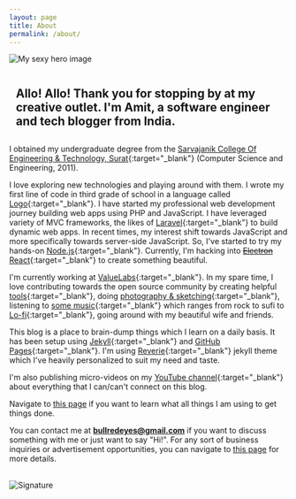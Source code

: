 ```yaml
---
layout: page
title: About
permalink: /about/
---
```


<p class="about-picture-container">
    <img src="/images/profilesnap.JPG" class="about-picture" alt="My sexy hero image">
</p>

<h2 style="text-align: left; padding: 12px;">Allo! Allo! Thank you for stopping by at my creative outlet. I'm Amit, a software engineer and tech blogger from India.</h2>

I obtained my undergraduate degree from the [Sarvajanik College Of Engineering & Technology, Surat](http://scet.ac.in){:target="_blank"} (Computer Science and Engineering, 2011).

I love exploring new technologies and playing around with them. I wrote my first line of code in third grade of school in a language called [Logo](https://en.wikipedia.org/wiki/Logo_(programming_language)){:target="_blank"}. I have started my professional web development journey building web apps using PHP and JavaScript. I have leveraged variety of MVC frameworks, the likes of [Laravel](http://laravel.com){:target="_blank"} to build dynamic web apps. In recent times, my interest shift towards JavaScript and more specifically towards server-side JavaScript. So, I've started to try my hands-on [Node.js](https://nodejs.org/en){:target="_blank"}. Currently, I'm hacking into ~~[Electron](http://electron.atom.io)~~ [React](https://reactjs.org/){:target="_blank"} to create something beautiful.

I'm currently working at [ValueLabs](https://www.valuelabs.com){:target="_blank"}. In my spare time, I love contributing towards the open source community by creating helpful [tools](https://github.com/amitmerchant1990){:target="_blank"}, doing [photography & sketching](https://www.instagram.com/amit_merchant/){:target="_blank"}, listening to [some music](https://music.amazon.in/user-playlists/56f836f23100415da095ac0b61f44c95i8n0){:target="_blank"} which ranges from rock to sufi to [Lo-fi](https://en.wikipedia.org/wiki/Lo-fi_music){:target="_blank"}, going around with my beautiful wife and friends.

This blog is a place to brain-dump things which I learn on a daily basis. It has been setup using [Jekyll](http://jekyllrb.com){:target="_blank"} and [GitHub Pages](https://pages.github.com){:target="_blank"}. I'm using [Reverie](https://github.com/amitmerchant1990/reverie){:target="_blank"} jekyll theme which I've heavily personalized to suit my need and taste.

I'm also publishing micro-videos on my [YouTube channel](https://youtube.com/AmitMerchant){:target="_blank"} about everything that I can/can't connect on this blog.

Navigate to [this page](/uses) if you want to learn what all things I am using to get things done.

You can contact me at **bullredeyes@gmail.com** if you want to discuss something with me or just want to say "Hi!". For any sort of business inquiries or advertisement opportunities, you can navigate to [this page](/contact) for more details.

<br/>

<img src="/images/signature.svg" style="margin: 0;" alt="Signature">
